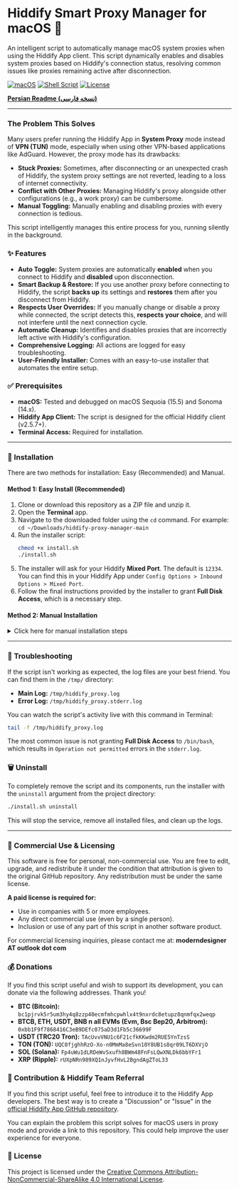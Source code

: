 # Hiddify Smart Proxy Manager for macOS 

An intelligent script to automatically manage macOS system proxies when using the Hiddify App client. This script dynamically enables and disables system proxies based on Hiddify's connection status, resolving common issues like proxies remaining active after disconnection.

[![macOS](https://img.shields.io/badge/macOS-Sonoma%2B-blue.svg)](https://www.apple.com/macos/sonoma/)
[![Shell Script](https://img.shields.io/badge/Shell-Bash-lightgrey.svg)](https://www.gnu.org/software/bash/)
[![License](https://img.shields.io/badge/License-CC%20BY--NC--SA%204.0-lightgrey.svg)](https://creativecommons.org/licenses/by-nc-sa/4.0/)

[**Persian Readme (نسخه فارسی)**](./README.fa.md)

---

### The Problem This Solves

Many users prefer running the Hiddify App in **System Proxy** mode instead of **VPN (TUN)** mode, especially when using other VPN-based applications like AdGuard. However, the proxy mode has its drawbacks:
- **Stuck Proxies:** Sometimes, after disconnecting or an unexpected crash of Hiddify, the system proxy settings are not reverted, leading to a loss of internet connectivity.
- **Conflict with Other Proxies:** Managing Hiddify's proxy alongside other configurations (e.g., a work proxy) can be cumbersome.
- **Manual Toggling:** Manually enabling and disabling proxies with every connection is tedious.

This script intelligently manages this entire process for you, running silently in the background.

### ✨ Features

- **Auto Toggle:** System proxies are automatically **enabled** when you connect to Hiddify and **disabled** upon disconnection.
- **Smart Backup & Restore:** If you use another proxy before connecting to Hiddify, the script **backs up** its settings and **restores** them after you disconnect from Hiddify.
- **Respects User Overrides:** If you manually change or disable a proxy while connected, the script detects this, **respects your choice**, and will not interfere until the next connection cycle.
- **Automatic Cleanup:** Identifies and disables proxies that are incorrectly left active with Hiddify's configuration.
- **Comprehensive Logging:** All actions are logged for easy troubleshooting.
- **User-Friendly Installer:** Comes with an easy-to-use installer that automates the entire setup.

### ✅ Prerequisites

- **macOS:** Tested and debugged on macOS Sequoia (15.5) and Sonoma (14.x).
- **Hiddify App Client:** The script is designed for the official Hiddify client (v2.5.7+).
- **Terminal Access:** Required for installation.

---

### 🚀 Installation

There are two methods for installation: Easy (Recommended) and Manual.

#### Method 1: Easy Install (Recommended)

1.  Clone or download this repository as a ZIP file and unzip it.
2.  Open the **Terminal** app.
3.  Navigate to the downloaded folder using the `cd` command. For example: `cd ~/Downloads/hiddify-proxy-manager-main`
4.  Run the installer script:
    ```bash
    chmod +x install.sh
    ./install.sh
    ```
5.  The installer will ask for your Hiddify **Mixed Port**. The default is `12334`. You can find this in your Hiddify App under `Config Options > Inbound Options > Mixed Port`.
6.  Follow the final instructions provided by the installer to grant **Full Disk Access**, which is a necessary step.

#### Method 2: Manual Installation

<details>
<summary>Click here for manual installation steps</summary>

1.  **Place the Files:**
    -   Copy `manager.sh` to a permanent location, for example: `mkdir -p ~/scripts && cp manager.sh ~/scripts/`
    -   Copy `template.plist` to the same directory.

2.  **Configure the Script:**
    -   Open `~/scripts/manager.sh` with a text editor.
    -   In the `CONFIGURATION` section, change the `HIDDIFY_PORT` value to your Hiddify's Mixed Port.

3.  **Configure the Service File:**
    -   Open `~/scripts/template.plist`.
    -   Replace the placeholder `PLACEHOLDER_SCRIPT_PATH` with the absolute path to your `manager.sh` file (e.g., `/Users/your_username/scripts/manager.sh`).
    -   Rename the file to `com.user.hiddifyproxymanager.plist`.

4.  **Deploy and Load the Service:**
    -   Move the configured plist file to the `LaunchAgents` directory: `mv ~/scripts/com.user.hiddifyproxymanager.plist ~/Library/LaunchAgents/`
    -   Load the service using Terminal:
        ```bash
        launchctl load ~/Library/LaunchAgents/com.user.hiddifyproxymanager.plist
        ```

5.  **Grant Full Disk Access:**
    -   Go to `System Settings > Privacy & Security > Full Disk Access`.
    -   Click the `+` button, press `Cmd+Shift+G`, and enter `/bin/bash`.
    -   Select the `bash` executable and enable the switch next to it in the list.

</details>

---

### 🔧 Troubleshooting

If the script isn't working as expected, the log files are your best friend. You can find them in the `/tmp/` directory:
- **Main Log:** `/tmp/hiddify_proxy.log`
- **Error Log:** `/tmp/hiddify_proxy.stderr.log`

You can watch the script's activity live with this command in Terminal:
```bash
tail -f /tmp/hiddify_proxy.log
```
The most common issue is not granting **Full Disk Access** to `/bin/bash`, which results in `Operation not permitted` errors in the `stderr.log`.

### 🗑️ Uninstall

To completely remove the script and its components, run the installer with the `uninstall` argument from the project directory:
```bash
./install.sh uninstall
```
This will stop the service, remove all installed files, and clean up the logs.

---

### 💼 Commercial Use & Licensing

This software is free for personal, non-commercial use. You are free to edit, upgrade, and redistribute it under the condition that attribution is given to the original GitHub repository. Any redistribution must be under the same license.

**A paid license is required for:**
-   Use in companies with 5 or more employees.
-   Any direct commercial use (even by a single person).
-   Inclusion or use of any part of this script in another software product.

For commercial licensing inquiries, please contact me at: **moderndesigner AT outlook dot com**

### 💰 Donations

If you find this script useful and wish to support its development, you can donate via the following addresses. Thank you!

- **BTC (Bitcoin):** `bc1pjrvk5r5um3hy4q8zzp40ecmfmhcpwhlx4t9nxrdc8etupz8qnmfqx2weqp`
- **BTCB, ETH, USDT, BNB n all EVMs (Evm, Bsc Bep20, Arbitrom):** `0xbb1F9f7868416C3eB9DEfc075aD3d1Fb5c36699F`
- **USDT (TRC20 Tron):** `TAcUvvVNU1c6F21cfkKKwdm2RUE5YnTzsS`
- **TON (TON):** `UQC0fjghhRzO-Xo-n0MmMa8eSvn10Y8UB1s8qr09LT6DXVjO`
- **SOL (Solana):** `Fp4uWu1dLRDeWvSxufh8BWm48FnFsLQwXNLDk6bbYFr1`
- **XRP (Ripple):** `rUXpNRn989XQ1nJyvfHvL2BgndAgZToL33`

### 🤝 Contribution & Hiddify Team Referral

If you find this script useful, feel free to introduce it to the Hiddify App developers. The best way is to create a "Discussion" or "Issue" in the [official Hiddify App GitHub repository](https://github.com/hiddify/hiddify-app).

You can explain the problem this script solves for macOS users in proxy mode and provide a link to this repository. This could help improve the user experience for everyone.

### 📜 License

This project is licensed under the [Creative Commons Attribution-NonCommercial-ShareAlike 4.0 International License](https://creativecommons.org/licenses/by-nc-sa/4.0/).
